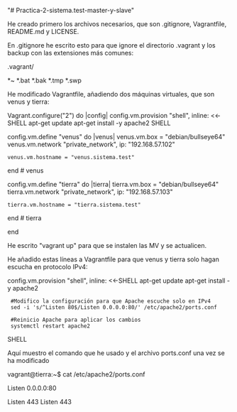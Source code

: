 "# Practica-2-sistema.test-master-y-slave" 

He creado primero los archivos necesarios, que son .gitignore, Vagrantfile,
README.md y LICENSE.

En .gitignore he escrito esto para que ignore el directorio .vagrant y los 
backup con las extensiones más comunes:

.vagrant/

*~
*.bat
*.bak
*.tmp
*.swp


He modificado Vagrantfile, añadiendo dos máquinas virtuales, que son venus y tierra:

Vagrant.configure("2") do |config|
  config.vm.provision "shell", inline: <<-SHELL
     apt-get update
     apt-get install -y apache2
  SHELL

  config.vm.define "venus" do |venus|
    venus.vm.box = "debian/bullseye64"
    venus.vm.network "private_network", ip: "192.168.57.102"

    venus.vm.hostname = "venus.sistema.test"
  end # venus

  config.vm.define "tierra" do |tierra|
    tierra.vm.box = "debian/bullseye64"
    tierra.vm.network "private_network", ip: "192.168.57.103"

    tierra.vm.hostname = "tierra.sistema.test"
  end # tierra

end

He escrito "vagrant up" para que se instalen las MV y 
se actualicen.

He añadido estas líneas a Vagrantfile para que venus y tierra solo hagan
escucha en protocolo IPv4:

config.vm.provision "shell", inline: <<-SHELL
     apt-get update
     apt-get install -y apache2

     #Modifico la configuración para que Apache escuche solo en IPv4
     sed -i 's/^Listen 80$/Listen 0.0.0.0:80/' /etc/apache2/ports.conf

     #Reinicio Apache para aplicar los cambios
     systemctl restart apache2
  SHELL

Aquí muestro el comando que he usado y el archivo ports.conf una vez se ha modificado

vagrant@tierra:~$ cat /etc/apache2/ports.conf

Listen 0.0.0.0:80

<IfModule ssl_module>
        Listen 443
</IfModule>

<IfModule mod_gnutls.c>
        Listen 443
</IfModule>
